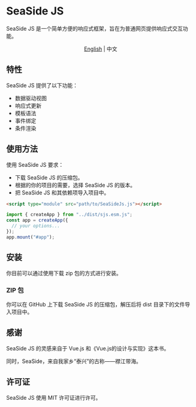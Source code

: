 # SeaSide JS

SeaSide JS 是一个简单方便的响应式框架，旨在为普通网页提供响应式交互功能。

<p align="center"><a href="README.md">English</a> | 中文</p>

## 特性

SeaSide JS 提供了以下功能：

- 数据驱动视图
- 响应式更新
- 模板语法
- 事件绑定
- 条件渲染

## 使用方法

使用 SeaSide JS 要求：

- 下载 SeaSide JS 的压缩包。
- 根据的你的项目的需要，选择 SeaSide JS 的版本。
- 把 SeaSide JS 和其依赖项导入项目中。

```html
<script type="module" src="path/to/SeaSideJs.js"></script>
```

```js
import { createApp } from "../dist/sjs.esm.js";
const app = createApp({
  // your options...
});
app.mount("#app");
```

## 安装

你目前可以通过使用下载 zip 包的方式进行安装。

### ZIP 包

你可以在 GitHub 上下载 SeaSide JS 的压缩包，解压后将 dist 目录下的文件导入项目中。

## 感谢

SeaSide JS 的灵感来自于 Vue.js 和《Vue.js的设计与实现》这本书。

同时，SeaSide，来自我家乡“泰兴”的古称——襟江带海。

## 许可证

SeaSide JS 使用 MIT 许可证进行许可。